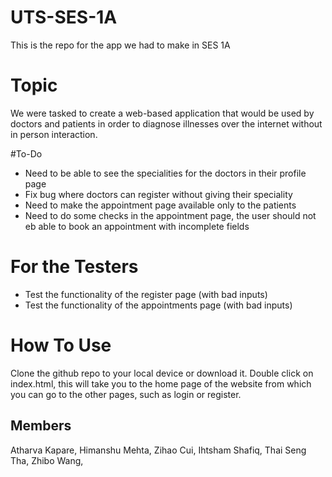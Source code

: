 # UTS-SES-1A
This is the repo for the app we had to make in SES 1A

# Topic
We were tasked to create a web-based application that would be used by doctors and patients in order to diagnose illnesses over the internet without in person interaction.

#To-Do
* Need to be able to see the specialities for the doctors in their profile page
* Fix bug where doctors can register without giving their speciality
* Need to make the appointment page available only to the patients
* Need to do some checks in the appointment page, the user should not eb able to book an appointment with incomplete fields

# For the Testers
* Test the functionality of the register page (with bad inputs)
* Test the functionality of the appointments page (with bad inputs)

# How To Use
Clone the github repo to your local device or download it. Double click on index.html, this will take you to the home page of the website from which you can go to the other pages, such as login or register. 

## Members
Atharva Kapare,
Himanshu Mehta,
Zihao Cui,
Ihtsham Shafiq,
Thai Seng Tha,
Zhibo Wang,
